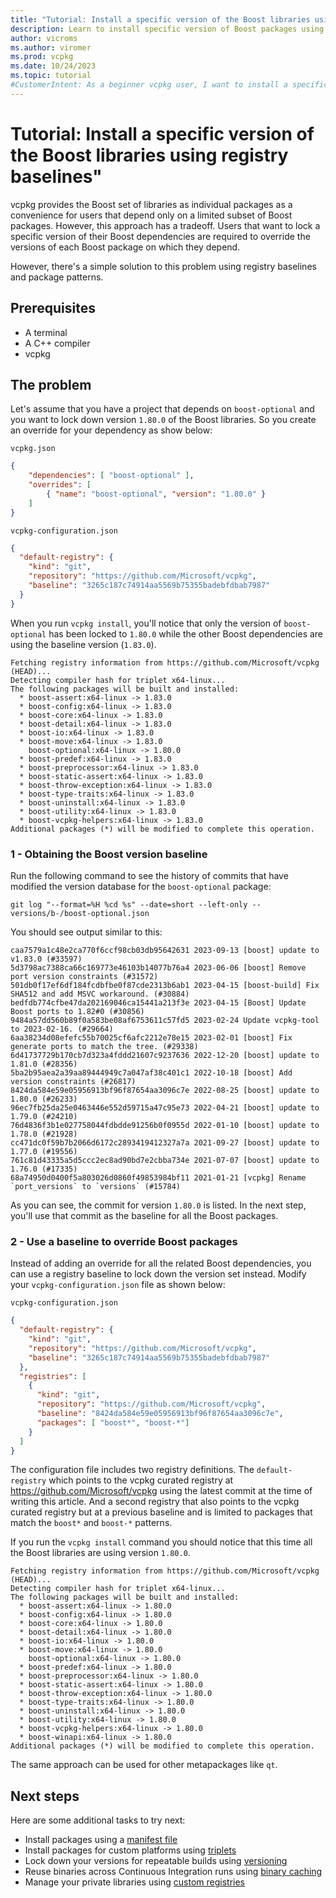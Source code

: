 ```yaml
---
title: "Tutorial: Install a specific version of the Boost libraries using registry baselines"
description: Learn to install specific version of Boost packages using a baseline.
author: vicroms
ms.author: viromer
ms.prod: vcpkg
ms.date: 10/24/2023
ms.topic: tutorial
#CustomerIntent: As a beginner vcpkg user, I want to install a specific version set of the Boost libraries
---
```

# Tutorial: Install a specific version of the Boost libraries using registry baselines"

vcpkg provides the Boost set of libraries as individual packages as a
convenience for users that depend only on a limited subset of Boost packages.
However, this approach has a tradeoff. Users that want to lock a specific
version of their Boost dependencies are required to override the versions of
each Boost package on which they depend.

However, there's a simple solution to this problem using registry baselines and
package patterns. 

## Prerequisites

* A terminal
* A C++ compiler
* vcpkg

## The problem

Let's assume that you have a project that depends on `boost-optional` and you
want to lock down version `1.80.0` of the Boost libraries. So you create an
override for your dependency as show below:

`vcpkg.json`

```json
{
    "dependencies": [ "boost-optional" ],
    "overrides": [
        { "name": "boost-optional", "version": "1.80.0" }
    ]
}
```

`vcpkg-configuration.json`

```json
{
  "default-registry": {
    "kind": "git",
    "repository": "https://github.com/Microsoft/vcpkg",
    "baseline": "3265c187c74914aa5569b75355badebfdbab7987"
  }
}
```

When you run `vcpkg install`, you'll notice that only the version of
`boost-optional` has been locked to `1.80.0` while the other Boost dependencies
are using the baseline version (`1.83.0`). 

```console
Fetching registry information from https://github.com/Microsoft/vcpkg (HEAD)...
Detecting compiler hash for triplet x64-linux...
The following packages will be built and installed:
  * boost-assert:x64-linux -> 1.83.0
  * boost-config:x64-linux -> 1.83.0
  * boost-core:x64-linux -> 1.83.0
  * boost-detail:x64-linux -> 1.83.0
  * boost-io:x64-linux -> 1.83.0
  * boost-move:x64-linux -> 1.83.0
    boost-optional:x64-linux -> 1.80.0
  * boost-predef:x64-linux -> 1.83.0
  * boost-preprocessor:x64-linux -> 1.83.0
  * boost-static-assert:x64-linux -> 1.83.0
  * boost-throw-exception:x64-linux -> 1.83.0
  * boost-type-traits:x64-linux -> 1.83.0
  * boost-uninstall:x64-linux -> 1.83.0
  * boost-utility:x64-linux -> 1.83.0
  * boost-vcpkg-helpers:x64-linux -> 1.83.0
Additional packages (*) will be modified to complete this operation.
```

### 1 - Obtaining the Boost version baseline

Run the following command to see the history of commits that have modified the
version database for the `boost-optional` package:

```Console
git log "--format=%H %cd %s" --date=short --left-only -- versions/b-/boost-optional.json
```

You should see output similar to this:

```Console
caa7579a1c48e2ca770f6ccf98cb03db95642631 2023-09-13 [boost] update to v1.83.0 (#33597)
5d3798ac7388ca66c169773e46103b14077b76a4 2023-06-06 [boost] Remove port version constraints (#31572)
501db0f17ef6df184fcdbfbe0f87cde2313b6ab1 2023-04-15 [boost-build] Fix SHA512 and add MSVC workaround. (#30884)
bedfdb774cfbe47da202169046ca15441a213f3e 2023-04-15 [Boost] Update Boost ports to 1.82#0 (#30856)
9484a57dd560b89f0a583be08af6753611c57fd5 2023-02-24 Update vcpkg-tool to 2023-02-16. (#29664)
6aa38234d08efefc55b70025cf6afc2212e78e15 2023-02-01 [boost] Fix generate ports to match the tree. (#29338)
6d41737729b170cb7d323a4fddd21607c9237636 2022-12-20 [boost] update to 1.81.0 (#28356)
5ba2b95aea2a39aa89444949c7a047af38c401c1 2022-10-18 [boost] Add version constraints (#26817)
8424da584e59e05956913bf96f87654aa3096c7e 2022-08-25 [boost] update to 1.80.0 (#26233)
96ec7fb25da25e0463446e552d59715a47c95e73 2022-04-21 [boost] update to 1.79.0 (#24210)
76d4836f3b1e027758044fdbdde91256b0f0955d 2022-01-10 [boost] update to 1.78.0 (#21928)
cc471dc0f59b7b2066d6172c2893419412327a7a 2021-09-27 [boost] update to 1.77.0 (#19556)
761c81d43335a5d5ccc2ec8ad90bd7e2cbba734e 2021-07-07 [boost] update to 1.76.0 (#17335)
68a74950d0400f5a803026d0860f49853984bf11 2021-01-21 [vcpkg] Rename `port_versions` to `versions` (#15784)
```

As you can see, the commit for version `1.80.0` is listed. In the next step,
you'll use that commit as the baseline for all the Boost packages.


### 2 - Use a baseline to override Boost packages

Instead of adding an override for all the related Boost dependencies, you can use
a registry baseline to lock down the version set instead. Modify your
`vcpkg-configuration.json` file as shown below:

`vcpkg-configuration.json`

```json
{
  "default-registry": {
    "kind": "git",
    "repository": "https://github.com/Microsoft/vcpkg",
    "baseline": "3265c187c74914aa5569b75355badebfdbab7987"
  },
  "registries": [
    {
      "kind": "git",
      "repository": "https://github.com/Microsoft/vcpkg",
      "baseline": "8424da584e59e05956913bf96f87654aa3096c7e",
      "packages": [ "boost*", "boost-*"]
    }
  ]
}
```

The configuration file includes two registry definitions. The `default-registry`
which points to the vcpkg curated registry at
<https://github.com/Microsoft/vcpkg> using the latest commit at the time of
writing this article. And a second registry that also points to the vcpkg
curated registry but at a previous baseline and is limited to packages that
match the `boost*` and `boost-*` patterns.

If you run the `vcpkg install` command you should notice that this time all the
Boost libraries are using version `1.80.0`.

```Console
Fetching registry information from https://github.com/Microsoft/vcpkg (HEAD)...
Detecting compiler hash for triplet x64-linux...
The following packages will be built and installed:
  * boost-assert:x64-linux -> 1.80.0
  * boost-config:x64-linux -> 1.80.0
  * boost-core:x64-linux -> 1.80.0
  * boost-detail:x64-linux -> 1.80.0
  * boost-io:x64-linux -> 1.80.0
  * boost-move:x64-linux -> 1.80.0
    boost-optional:x64-linux -> 1.80.0
  * boost-predef:x64-linux -> 1.80.0
  * boost-preprocessor:x64-linux -> 1.80.0
  * boost-static-assert:x64-linux -> 1.80.0
  * boost-throw-exception:x64-linux -> 1.80.0
  * boost-type-traits:x64-linux -> 1.80.0
  * boost-uninstall:x64-linux -> 1.80.0
  * boost-utility:x64-linux -> 1.80.0
  * boost-vcpkg-helpers:x64-linux -> 1.80.0
  * boost-winapi:x64-linux -> 1.80.0
Additional packages (*) will be modified to complete this operation.
```

The same approach can be used for other metapackages like `qt`.

## Next steps

Here are some additional tasks to try next:

* Install packages using a [manifest file](manifest-mode.md)
* Install packages for custom platforms using [triplets](../users/triplets.md)
* Lock down your versions for repeatable builds using [versioning](../users/versioning.concepts.md)
* Reuse binaries across Continuous Integration runs using [binary caching](../users/binarycaching.md)
* Manage your private libraries using [custom registries](../maintainers/registries.md)

